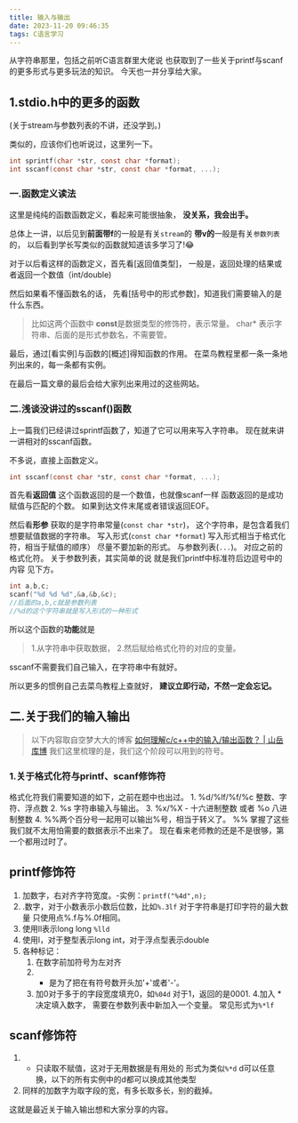 ```yaml
---
title: 输入与输出
date: 2023-11-20 09:46:35
tags: C语言学习
---
```

从字符串那里，包括之前听C语言群里大佬说
也获取到了一些关于printf与scanf的更多形式与更多玩法的知识。
今天也一并分享给大家。

## 1.stdio.h中的更多的函数
(关于stream与参数列表的不讲，还没学到。)

类似的，应该你们也听说过，这里列一下。

```C
int sprintf(char *str, const char *format);
int sscanf(const char *str, const char *format, ...);
```
### 一.函数定义读法

这里是纯纯的函数函数定义，看起来可能很抽象，
**没关系，我会出手。**

总体上一讲，以后见到**前面带f**的一般是有关`stream`的
**带v的**一般是有关`参数列表`的，
以后看到学长写类似的函数就知道该多学习了!😂

对于以后看这样的函数定义，首先看[返回值类型]，
一般是，返回处理的结果或者返回一个数值（int/double)

然后如果看不懂函数名的话，
先看[括号中的形式参数]，知道我们需要输入的是什么东西。

>比如这两个函数中
>**const**是数据类型的修饰符，表示常量。
>char* 表示字符串、后面的是形式参数名，不需要管。

最后，通过[看实例]与函数的[概述]得知函数的作用。
在菜鸟教程里都一条一条地列出来的，每一条都有实例。

在最后一篇文章的最后会给大家列出来用过的这些网站。

### 二.浅谈没讲过的sscanf()函数

上一篇我们已经讲过sprintf函数了，知道了它可以用来写入字符串。
现在就来讲一讲相对的sscanf函数。

不多说，直接上函数定义。
```C
int sscanf(const char *str, const char *format, ...);
```

首先看**返回值**
这个函数返回的是一个数值，也就像scanf一样
函数返回的是成功赋值与匹配的个数。
如果到达文件末尾或者错误返回EOF。

然后看**形参**
获取的是字符串常量(`const char *str`)，
	这个字符串，是包含着我们想要赋值数据的字符串。
写入形式(`const char *format`)
	写入形式相当于格式化符，相当于赋值的顺序）
	尽量不要加新的形式。
与参数列表(`...`)。
	对应之前的格式化符。
关于参数列表，其实简单的说
就是我们printf中标准符后边逗号中的内容
见下方。

```C
int a,b,c;
scanf("%d %d %d",&a,&b,&c);
//后面的a,b,c就是参数列表
//%d的这个字符串就是写入形式的一种形式
```

所以这个函数的**功能**就是
>1.从字符串中获取数据，
>2.然后赋给格式化符的对应的变量。

sscanf不需要我们自己输入，在字符串中有就好。

所以更多的惯例自己去菜鸟教程上查就好，
**建议立即行动，不然一定会忘记。**

## 二.关于我们的输入输出

>以下内容取自空梦大大的博客
>[如何理解c/c++中的输入/输出函数？ | 山岳库博](https://kmar.top/posts/51c9b0a0/)
>我们这里梳理的是，我们这个阶段可以用到的符号。

### 1.关于格式化符与printf、scanf修饰符

格式化符我们需要知道的如下，之前在题中也出过。
	1. %d/%lf/%f/%c 整数、字符、浮点数
	2. %s 字符串输入与输出。
	3. %x/%X - 十六进制整数 或者 %o 八进制整数
	4. %%两个百分号一起用可以输出%号，相当于转义了。
%%
掌握了这些我们就不太用怕需要的数据表示不出来了。
现在看来老师教的还是不是很够，第一个都用过时了。

## printf修饰符
1. 加数字，右对齐字符宽度。-实例：`printf("%4d",n);`
2. .数字，对于小数表示小数后位数，比如`%.3lf`
	对于字符串是打印字符的最大数量
	只使用点%.f与%.0f相同。
3. 使用ll表示long long `%lld`
4. 使用l，对于整型表示long int，对于浮点型表示double
5. 各种标记：
	1. 在数字前加符号为左对齐
	2. + 是为了把在有符号数开头加'+'或者'-'。
	3. 加0对于多于的字段宽度填充0，如`%04d`
		对于1，返回的是0001.
		4.加入 * 决定填入数字，
		需要在参数列表中新加入一个变量。
		 常见形式为`%*lf`

## scanf修饰符
1. * 只读取不赋值，这对于无用数据是有用处的 形式为类似`%*d`
	d可以任意换，以下的所有实例中的d都可以换成其他类型
2. 同样的加数字为取字段的宽，有多长取多长，别的截掉。

这就是最近关于输入输出想和大家分享的内容。




